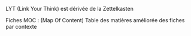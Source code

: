 
LYT (Link Your Think) est dérivée de la Zettelkasten

Fiches MOC : (Map Of Content) Table des matières améliorée des fiches par contexte 


